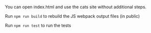 You can open index.html and use the cats site without additional steps.

Run `npm run build` to rebuild the JS webpack output files (in public)

Run `npm run test` to run the tests
